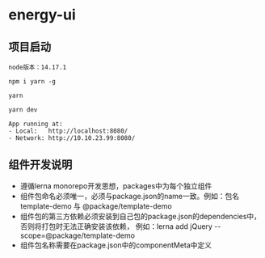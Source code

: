 # energy-ui

## 项目启动

```
node版本：14.17.1

npm i yarn -g

yarn

yarn dev

App running at:
- Local:   http://localhost:8080/
- Network: http://10.10.23.99:8080/
```

## 组件开发说明

- 遵循lerna monorepo开发思想，packages中为每个独立组件
- 组件包命名必须唯一，必须与package.json的name一致。例如：包名template-demo 与 @package/template-demo
- 组件包的第三方依赖必须安装到自己包的package.json的dependencies中，否则将打包时无法正确安装该依赖， 例如：lerna add jQuery --scope=@package/template-demo
- 组件包名称需要在package.json中的componentMeta中定义
